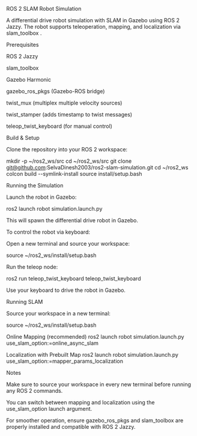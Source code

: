 ROS 2 SLAM Robot Simulation

A differential drive robot simulation with SLAM in Gazebo using ROS 2 Jazzy.
The robot supports teleoperation, mapping, and localization via slam_toolbox
.

Prerequisites

ROS 2 Jazzy

slam_toolbox

Gazebo Harmonic

gazebo_ros_pkgs (Gazebo-ROS bridge)

twist_mux (multiplex multiple velocity sources)

twist_stamper (adds timestamp to twist messages)

teleop_twist_keyboard (for manual control)

Build & Setup

Clone the repository into your ROS 2 workspace:

mkdir -p ~/ros2_ws/src
cd ~/ros2_ws/src
git clone git@github.com:SelvaDinesh2003/ros2-slam-simulation.git
cd ~/ros2_ws
colcon build --symlink-install
source install/setup.bash

Running the Simulation

Launch the robot in Gazebo:

ros2 launch robot simulation.launch.py


This will spawn the differential drive robot in Gazebo.

To control the robot via keyboard:

Open a new terminal and source your workspace:

source ~/ros2_ws/install/setup.bash


Run the teleop node:

ros2 run teleop_twist_keyboard teleop_twist_keyboard


Use your keyboard to drive the robot in Gazebo.

Running SLAM

Source your workspace in a new terminal:

source ~/ros2_ws/install/setup.bash

Online Mapping (recommended)
ros2 launch robot simulation.launch.py use_slam_option:=online_async_slam

Localization with Prebuilt Map
ros2 launch robot simulation.launch.py use_slam_option:=mapper_params_localization

Notes

Make sure to source your workspace in every new terminal before running any ROS 2 commands.

You can switch between mapping and localization using the use_slam_option launch argument.

For smoother operation, ensure gazebo_ros_pkgs and slam_toolbox are properly installed and compatible with ROS 2 Jazzy.
